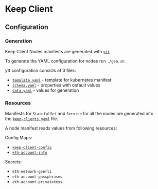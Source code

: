 # Keep Client

## Configuration

### Generation

Keep Client Nodes manifests are generated with [`ytt`](https://carvel.dev/ytt/).

To generate the YAML configuration for nodes run `./gen.sh`.

ytt configuration consists of 3 files:

- [`template.yaml`](.gen/template.yaml) - template for kubernetes manifest
- [`schema.yaml`](./gen/schema.yaml) - properties with default values
- [`data.yaml`](./gen/data.yaml) - values for generation

### Resources

Manifests for `StatefulSet` and `Service` for all the nodes are generated into the [`keep-clients.yaml`](./keep-clients.yaml) file.

A node manifest reads values from following resources:

Config Maps:

- [`keep-client-config`](./keep-client-config.yaml)
- [`eth-account-info`](../eth-account-info-configmap.yaml)

Secrets:

- `eth-network-goerli`
- `eth-account-passphrases`
- `eth-account-privatekeys`
